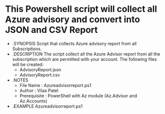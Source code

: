 # This Powershell script will collect all Azure advisory and convert into JSON and CSV Report 

 - .SYNOPSIS
    Script that collects Azure advisory report from all Subscriptions.
 - .DESCRIPTION
    The script collect all the Azure Advisor report from all the subscription which are permitted with your account.
The following files will be created:
     - AdvisoryReport.json
     - AdvisoryReport.csv
 - .NOTES
     - File Name      : Azureadvisorreport.ps1
     - Author         : Vilas Patel
     - Prerequisite   : PowerShell with Az module (Az.Advisor and Az.Accounts) 
 - .EXAMPLE
    Azureadvisorreport.ps1
